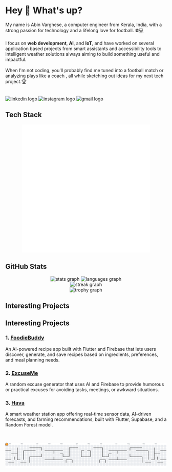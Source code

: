 <h1 align="left">Hey 👋 What's up?</h1>
<p align="left">My name is Abin Varghese, a computer engineer from Kerala, India, with a strong passion for technology and a lifelong love for football. ⚽💻<br><br>
I focus on <strong>web development</strong>, <strong>AI</strong>, and <strong>IoT</strong>, and have worked on several application based projects from smart assistants and accessibility tools to intelligent weather solutions always aiming to build something useful and impactful.<br><br>
When I'm not coding, you'll probably find me tuned into a football match or analyzing plays like a coach , all while sketching out ideas for my next tech project.🏆<br><br>
</p>
<div align="left">
  <a href="https://linkedin.com/in/abin-varghese-315012280" target="_blank">
    <img src="https://raw.githubusercontent.com/maurodesouza/profile-readme-generator/master/src/assets/icons/social/linkedin/default.svg" width="52" height="40" alt="linkedin logo" />
  </a>
  <a href="https://instagram.com/abinvarghese.__" target="_blank">
    <img src="https://raw.githubusercontent.com/maurodesouza/profile-readme-generator/master/src/assets/icons/social/instagram/default.svg" width="52" height="40" alt="instagram logo" />
  </a>
  <a href="mailto:abinv182@gmail.com" target="_blank">
    <img src="https://raw.githubusercontent.com/maurodesouza/profile-readme-generator/master/src/assets/icons/social/gmail/default.svg" width="52" height="40" alt="gmail logo" />
  </a>
</div>
<h2 align="left">Tech Stack</h2>
<div align="center">
  <img src="./tech-stack-cube.svg" width="400" height="400" alt="Tech Stack Cube" />
</div>
<h2 align="left">GitHub Stats</h2>
<div align="center">
  <img src="https://github-readme-stats.vercel.app/api?username=AbinVarghese1&hide_title=false&hide_rank=true&show_icons=true&include_all_commits=true&count_private=true&disable_animations=false&theme=aura&locale=en&hide_border=true&order=1" height="180" alt="stats graph" />
  <img src="https://github-readme-stats.vercel.app/api/top-langs?username=AbinVarghese1&locale=en&hide_title=false&layout=compact&card_width=380&langs_count=6&theme=aura&hide_border=true&order=2" height="180" alt="languages graph" />
  <br>
  <img src="https://streak-stats.demolab.com?user=AbinVarghese1&locale=en&mode=daily&theme=aura&hide_border=true&border_radius=7&order=3" height="220" alt="streak graph" />
  <br>
  <img src="https://github-profile-trophy.vercel.app?username=AbinVarghese1&theme=radical&column=4&row=2&margin-w=8&margin-h=8&no-bg=false&no-frame=true&order=4" height="200" alt="trophy graph" />
</div>

<h2 align="left">Interesting Projects</h2>

<h2 align="left">Interesting Projects</h2>

<div align="left">
  <h3>1. <a href="https://github.com/AbinVarghese1/Foodie-Buddy">FoodieBuddy</a></h3>
  <p>An AI-powered recipe app built with Flutter and Firebase that lets users discover, generate, and save recipes based on ingredients, preferences, and meal planning needs.</p>
  
  <h3>2. <a href="https://github.com/liyatony/ExcuseMeNow">ExcuseMe</a></h3>
  <p>A random excuse generator that uses AI and Firebase to provide humorous or practical excuses for avoiding tasks, meetings, or awkward situations.</p>
  
  <h3>3. <a href="https://github.com/HAVA-Weather">Hava</a></h3>
  <p>A smart weather station app offering real-time sensor data, AI-driven forecasts, and farming recommendations, built with Flutter, Supabase, and a Random Forest model.</p>
</div>

<br>
<br>
<picture>
  <source media="(prefers-color-scheme: dark)" srcset="https://raw.githubusercontent.com/AbinVarghese1/AbinVarghese1/output/pacman-contribution-graph-dark.svg">
  <source media="(prefers-color-scheme: light)" srcset="https://raw.githubusercontent.com/AbinVarghese1/AbinVarghese1/output/pacman-contribution-graph.svg">
  <img alt="pacman contribution graph" src="https://raw.githubusercontent.com/AbinVarghese1/AbinVarghese1/output/pacman-contribution-graph.svg">
</picture>
<!-- Tech Stack Cube is auto-generated by GitHub Actions -->
